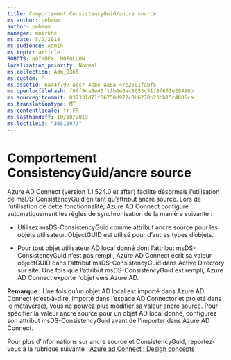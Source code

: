 ```yaml
---
title: Comportement ConsistencyGuid/ancre source
ms.author: pebaum
author: pebaum
manager: mnirkhe
ms.date: 5/2/2018
ms.audience: Admin
ms.topic: article
ROBOTS: NOINDEX, NOFOLLOW
localization_priority: Normal
ms.collection: Adm_O365
ms.custom: ''
ms.assetid: 6a44f797-acc7-4cbe-aa5a-47e2581fabf5
ms.openlocfilehash: f0ff94a8e46f1fb4e0ac8653c51f8f651e29498b
ms.sourcegitcommit: 037331d71f06750d972c0b6278b23bb15c4806ca
ms.translationtype: MT
ms.contentlocale: fr-FR
ms.lasthandoff: 10/18/2019
ms.locfileid: "36516977"
---
```

# <a name="consistencyguid--sourceanchor-behavior"></a>Comportement ConsistencyGuid/ancre source

Azure AD Connect (version 1.1.524.0 et after) facilite désormais l’utilisation de msDS-ConsistencyGuid en tant qu’attribut ancre source. Lors de l’utilisation de cette fonctionnalité, Azure AD Connect configure automatiquement les règles de synchronisation de la manière suivante :
  
- Utilisez msDS-ConsistencyGuid comme attribut ancre source pour les objets utilisateur. ObjectGUID est utilisé pour d’autres types d’objets.
    
- Pour tout objet utilisateur AD local donné dont l’attribut msDS-ConsistencyGuid n’est pas rempli, Azure AD Connect écrit sa valeur objectGUID dans l’attribut msDS-ConsistencyGuid dans Active Directory sur site. Une fois que l’attribut msDS-ConsistencyGuid est rempli, Azure AD Connect exporte l’objet vers Azure AD.
    
 **Remarque :** Une fois qu’un objet AD local est importé dans Azure AD Connect (c’est-à-dire, importé dans l’espace AD Connector et projeté dans le métaverse), vous ne pouvez plus modifier sa valeur ancre source. Pour spécifier la valeur ancre source pour un objet AD local donné, configurez son attribut msDS-ConsistencyGuid avant de l’importer dans Azure AD Connect. 
  
Pour plus d’informations sur ancre source et ConsistencyGuid, reportez-vous à la rubrique suivante : [Azure ad Connect : Design concepts](https://docs.microsoft.com/azure/active-directory/connect/active-directory-aadconnect-design-concepts)
  

